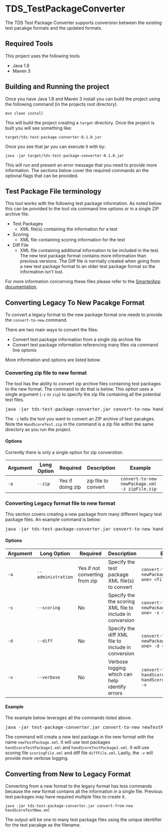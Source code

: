 # TDS_TestPackageConverter
The TDS Test Package Converter supports conversion between the existing test pacakge formats and the updated formats.  

## Required Tools
This project uses the following tools

* Java 1.8
* Maven 3

## Building and Running the project
Once you have Java 1.8 and Maven 3 install you can build the project using the following command (in the projects root directory).

`mvn clean install`

This will build the project creating a `target` directory.  Once the project is built you will see something like:

`target/tds-test-package-converter-0.1.0.jar`

Once you see that jar you can execute it with by:

`java -jar target/tds-test-package-converter-0.1.0.jar`

This will run and present an error message that you need to provide more information.  The sections below cover the required commands an the optional flags that can be provided.

## Test Package File terminology
This tool works with the following test package information.  As noted below this can be provided to the tool via command line options or in a single ZIP archive file.

* Test Packages
	* XML file(s) containing the information for a test
* Scoring 
	* XML file containing scoring information for the test
* Diff File
	* XML file containing additional information to be included in the test.  The new test package format contains more information than previous versions.  The Diff file is normally created when going from a new test package format to an older test package format so the information isn't lost.

For more information concerning these files please refer to the [SmarterApp documentation](http://www.smarterapp.org/specifications.html).

## Converting Legacy To New Pacakge Format
To convert a legacy format to the new package format one needs to provide the `convert-to-new` command.  

There are two main ways to convert the files:

* Convert test package information from a single zip archive file
* Convert test package information referencing many files via command line optonis

More information and options are listed below.

### Converting zip file to new format
The tool has the ability to convert zip archive files containing test packages to the new format.  The command to do that is below.  This option uses a single argument (`-z` or `zip`) to specify the zip file containing all the potential test files.  

<pre>
java -jar tds-test-package-converter.jar convert-to-new handScoreTest.xml -z HandScoreTest.zip
</pre>

The `-z` tells the tool you want to convert an ZIP archive of test pacakges.  Note the `HandScoreTest.zip` in the command is a zip file within the same directory as you run the project.  

#### Options
Currently there is only a single option for zip converstion.

| Argument | Long Option | Required | Description | Example |
| -------- | ----------- | -------- | ----------- | ------- |
| `-a` | `--zip` | Yes if doing zip | zip file to convert | `convert-to-new newPackage.xml -z zipFile.zip`|

### Converting Legacy format file to new format

This section covers creating a new package from many different legacy test package files.  An example command is below:

<pre>
java -jar tds-test-package-converter.jar convert-to-new handScoreTest.xml -a handScoreTestLegacy.xml
</pre>

#### Options

| Argument | Long Option | Required | Description | Example |
| -------- | ----------- | -------- | ----------- | ------- |
| `-a` | `--administration` | Yes if not converting from zip | Specify the test package XML file(s) to convert | `convert-to-new newPackage.xml -a <file one> <file two>` |
| `-s` | `--scoring` | No | Specify the the scoring XML file to include in conversion | `convert-to-new newPackage.xml -a <file one> -s <score file>` |
| `-d` | `--diff` | No | Specify the diff XML file to include in conversion | `convert-to-new newPackage.xml -a <file one> -d <diff file>`
| `-v` | `--verbose` | No | Verbose logging which can help identify errors | `convert-to-new handScoreTest.xml -a handScoreTestLegacy.xml -v`

#### Example
The example below leverages all the commands listed above.  

<pre>
java -jar test-package-converter.jar convert-to-new newTestPackage.xml -a handScoreTestPackage1.xml handScoreTestPackage2.xml -s scoringFile.xml -d diffFile.xml -v
</pre>

The command will create a new test package in the new format with the name `newTestPackage.xml`.  It will use test packages `handScoreTestPackage1.xml` and `handScoreTestPackage2.xml`.  It will use scoring file `scoringFile.xml` and diff file `diffFile.xml`.  Lastly, the `-v` will provide more verbose logging.


## Converting from New to Legacy Format

Converting from a new format to the legacy format has less commands because the new format contains all the information in a single file.  Previous test packages may have required multiple files to create it.

`java -jar tds-test-package-converter.jar convert-from-new handScoreTestNew.xml`

The output will be one to many test package files using the unique identifier for the test pacakge as the filename.





